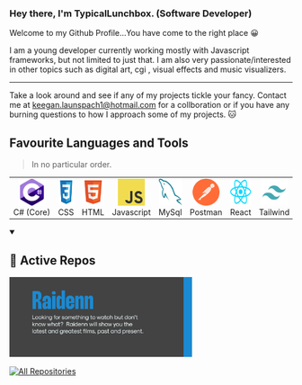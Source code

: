<h3 align="left">Hey there, I'm TypicalLunchbox. (Software Developer)</h3>

Welcome to my Github Profile...You have come to the right place 😀

I am a young developer currently working mostly with Javascript frameworks, but not limited to just that. I am also very passionate/interested in other topics
such as digital art, cgi , visual effects and music visualizers.
*     *     *     *     *     *     *     *     *     *     *     *     *     *     *     *     *     *     *     *     *     *     *     *     *     *     *     *     

Take a look around and see if any of my projects tickle your fancy.
Contact me at keegan.launspach1@hotmail.com for a collboration or if you have any burning questions to how I approach some of my projects. 🐱

<!-- 
## Demo

![Demo Doccou alpha](http://share.gifyoutube.com/KzB6Gb.gif) -->

<h2 align="left" id="macropower-tech">Favourite Languages and Tools</h2>

> In no particular order.
> 
<table>
  <tr>
    <td align="center" width="96">
      <a href="#typicallunchbox">
        <img src="./icons/c-sharp.svg" width="48" height="48" alt="C#" />
      </a>
      <br>C#&nbsp;(Core)
    </td>
<!--     <td align="center" width="96">
      <a href="#macropower-tech">
        <img src="./img/python-original.svg" width="48" height="48" alt="Python" />
      </a>
      <br>Python
    </td> -->
    <td align="center" width="96">
      <a href="#typicallunchbox">
        <img src="./icons/css3.svg" width="48" height="48" alt="Css" />
      </a>
      <br>CSS
    </td>
    <td align="center" width="96">
      <a href="#typicallunchbox">
        <img src="./icons/html5.svg" width="48" height="48" alt="Html" />
      </a>
      <br>HTML
    </td>
    <td align="center" width="96">
      <a href="#typicallunchbox">
        <img src="./icons/js.svg" width="48" height="48" alt="Javascript" />
      </a>
      <br>Javascript
    </td>
    <td align="center" width="96">
      <a href="#typicallunchbox">
        <img src="./icons/mysql.svg" width="48" height="48" alt="MySql" />
      </a>
      <br>MySql
    </td>
    <td align="center" width="96"> 
      <a href="#typicallunchbox" >
        <img src="./icons/postman.svg" width="48" height="48" alt="Postman" />
      </a>
      <br>Postman
    </td>
    <td align="center" width="96">
      <a href="#typicallunchbox" >
        <img src="./icons/reactjs.svg" width="48" height="48" alt="React" />
      </a>
      <br>React
    </td>
    <td align="center"  width="96">
      <a href="#typicallunchbox">
        <img src="./icons/tailwind.svg" width="48" height="48" alt="Tailwind" />
      </a>
      <br>Tailwind
    </td>
    <td align="center" width="96"> 
      <a href="#typicallunchbox" >
        <img src="./icons/figma.svg" width="48" height="48" alt="Figma" />
      </a>
      <br>Figma
    </td>
  </tr>
</table>

<details open> 
  <summary><h2>📘 Active Repos</h2></summary>

  <!-- Repo info cards - https://github.com/anuraghazra/github-readme-stats -->
  <!-- Small repo cards (fork) - https://github.com/DenverCoder1/github-readme-stats -->
  <p align="left">
    <a href="https://github.com/Typicallunchbox/Raidenn3.0"><img width="325" src="./icons/raidenn-project.jpg" alt="Raidenn"></a>
  </p>

  <a href="https://github.com/DenverCoder1?tab=repositories&sort=stargazers"><img alt="All Repositories" title="All Repositories" src="https://custom-icon-badges.demolab.com/badge/-Click%20Here%20For%20All%20My%20Repos-161B22?style=for-the-badge&logoColor=white&logo=repo"/></a>
</details>

